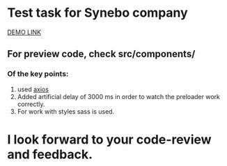 # Test task for Synebo company


[DEMO LINK](https://eugeneod.github.io/synebo/)

## For preview code, check src/components/

### Of the key points:
1. used [axios](https://github.com/axios/axios)
2. Added artificial delay of 3000 ms in order to watch the preloader work correctly.
3. For work with styles sass is used.

# I look forward to your code-review and feedback.
